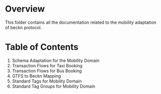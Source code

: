 # Overview

This folder contains all the documentation related to the mobility adaptation of beckn protocol.

# Table of Contents

1. Schema Adaptation for the Mobility Domain
2. Transaction Flows for Taxi Booking
3. Transaction Flows for Bus Booking
4. GTFS to Beckn Mapping
5. Standard Tags for Mobility Domain
6. Standard Tag Groups for Mobility Domain
